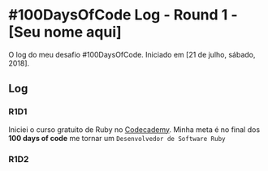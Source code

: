 # #100DaysOfCode Log - Round 1 - [Seu nome aqui]

O log do meu desafio #100DaysOfCode. Iniciado em [21 de julho, sábado, 2018].

## Log

### R1D1 

Iniciei o curso gratuito de Ruby no [Codecademy](https://www.codecademy.com/courses/learn-ruby/). Minha meta é no final dos **100 days of code** me tornar um `Desenvolvedor de Software Ruby`

### R1D2
